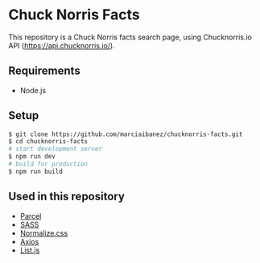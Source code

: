 #  Chuck Norris Facts

This repository is a Chuck Norris facts search page, using Chucknorris.io API (https://api.chucknorris.io/).

## Requirements
- Node.js

## Setup
```sh
$ git clone https://github.com/marciaibanez/chucknorris-facts.git
$ cd chucknorris-facts
# start development server
$ npm run dev
# build for production 
$ npm run build
```

## Used in this repository
- [Parcel](https://parceljs.org/)
- [SASS](https://sass-lang.com/)
- [Normalize.css](https://www.npmjs.com/package/normalize.css)
- [Axios](https://www.npmjs.com/package/axios)
- [List.js](https://www.npmjs.com/package/list.js)
